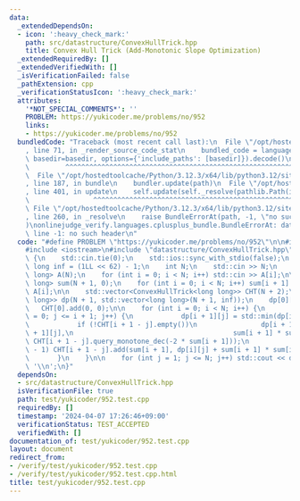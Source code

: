 ```yaml
---
data:
  _extendedDependsOn:
  - icon: ':heavy_check_mark:'
    path: src/datastructure/ConvexHullTrick.hpp
    title: Convex Hull Trick (Add-Monotonic Slope Optimization)
  _extendedRequiredBy: []
  _extendedVerifiedWith: []
  _isVerificationFailed: false
  _pathExtension: cpp
  _verificationStatusIcon: ':heavy_check_mark:'
  attributes:
    '*NOT_SPECIAL_COMMENTS*': ''
    PROBLEM: https://yukicoder.me/problems/no/952
    links:
    - https://yukicoder.me/problems/no/952
  bundledCode: "Traceback (most recent call last):\n  File \"/opt/hostedtoolcache/Python/3.12.3/x64/lib/python3.12/site-packages/onlinejudge_verify/documentation/build.py\"\
    , line 71, in _render_source_code_stat\n    bundled_code = language.bundle(stat.path,\
    \ basedir=basedir, options={'include_paths': [basedir]}).decode()\n          \
    \         ^^^^^^^^^^^^^^^^^^^^^^^^^^^^^^^^^^^^^^^^^^^^^^^^^^^^^^^^^^^^^^^^^^^^^^^^^^^^^^^^^\n\
    \  File \"/opt/hostedtoolcache/Python/3.12.3/x64/lib/python3.12/site-packages/onlinejudge_verify/languages/cplusplus.py\"\
    , line 187, in bundle\n    bundler.update(path)\n  File \"/opt/hostedtoolcache/Python/3.12.3/x64/lib/python3.12/site-packages/onlinejudge_verify/languages/cplusplus_bundle.py\"\
    , line 401, in update\n    self.update(self._resolve(pathlib.Path(included), included_from=path))\n\
    \                ^^^^^^^^^^^^^^^^^^^^^^^^^^^^^^^^^^^^^^^^^^^^^^^^^^^^^^^^^\n \
    \ File \"/opt/hostedtoolcache/Python/3.12.3/x64/lib/python3.12/site-packages/onlinejudge_verify/languages/cplusplus_bundle.py\"\
    , line 260, in _resolve\n    raise BundleErrorAt(path, -1, \"no such header\"\
    )\nonlinejudge_verify.languages.cplusplus_bundle.BundleErrorAt: datastructure/ConvexHullTrick.hpp:\
    \ line -1: no such header\n"
  code: "#define PROBLEM \"https://yukicoder.me/problems/no/952\"\n\n#include <algorithm>\n\
    #include <iostream>\n#include \"datastructure/ConvexHullTrick.hpp\"\n\nint main()\
    \ {\n    std::cin.tie(0);\n    std::ios::sync_with_stdio(false);\n    const long\
    \ long inf = (1LL << 62) - 1;\n    int N;\n    std::cin >> N;\n    std::vector<long\
    \ long> A(N);\n    for (int i = 0; i < N; i++) std::cin >> A[i];\n\n    std::vector<long\
    \ long> sum(N + 1, 0);\n    for (int i = 0; i < N; i++) sum[i + 1] = sum[i] +\
    \ A[i];\n\n    std::vector<ConvexHullTrick<long long>> CHT(N + 2);\n    std::vector<std::vector<long\
    \ long>> dp(N + 1, std::vector<long long>(N + 1, inf));\n    dp[0][0] = 0;\n \
    \   CHT[0].add(0, 0);\n\n    for (int i = 0; i < N; i++) {\n        for (int j\
    \ = 0; j <= i + 1; j++) {\n            dp[i + 1][j] = std::min(dp[i + 1][j], dp[i][j]);\n\
    \            if (!CHT[i + 1 - j].empty())\n                dp[i + 1][j] = std::min(dp[i\
    \ + 1][j],\n                                        sum[i + 1] * sum[i + 1] +\
    \ CHT[i + 1 - j].query_monotone_dec(-2 * sum[i + 1]));\n            if (i < N\
    \ - 1) CHT[i + 1 - j].add(sum[i + 1], dp[i][j] + sum[i + 1] * sum[i + 1]);\n \
    \       }\n    }\n\n    for (int j = 1; j <= N; j++) std::cout << dp[N][j] <<\
    \ '\\n';\n}"
  dependsOn:
  - src/datastructure/ConvexHullTrick.hpp
  isVerificationFile: true
  path: test/yukicoder/952.test.cpp
  requiredBy: []
  timestamp: '2024-04-07 17:26:46+09:00'
  verificationStatus: TEST_ACCEPTED
  verifiedWith: []
documentation_of: test/yukicoder/952.test.cpp
layout: document
redirect_from:
- /verify/test/yukicoder/952.test.cpp
- /verify/test/yukicoder/952.test.cpp.html
title: test/yukicoder/952.test.cpp
---
```

